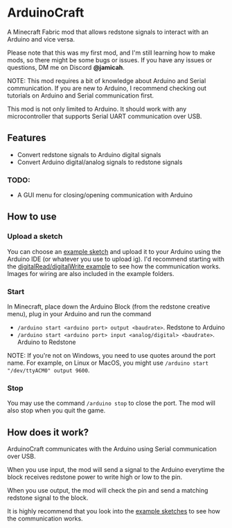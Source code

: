 # ArduinoCraft
A Minecraft Fabric mod that allows redstone signals to interact with an Arduino and vice versa.

Please note that this was my first mod, and I'm still learning how to make mods, so there might be some bugs or issues. If you have any issues or questions, DM me on Discord **@jamicah**.

NOTE: This mod requires a bit of knowledge about Arduino and Serial communication. If you are new to Arduino, I recommend checking out tutorials on Arduino and Serial communication first.

This mod is not only limited to Arduino. It should work with any microcontroller that supports Serial UART communication over USB.

## Features
- Convert redstone signals to Arduino digital signals
- Convert Arduino digital/analog signals to redstone signals

### TODO:
- A GUI menu for closing/opening communication with Arduino

## How to use

### Upload a sketch
You can choose an [example sketch](arduino/example) and upload it to your Arduino using the Arduino IDE (or whatever you use to upload ig). I'd recommend starting with the [digitalRead/digitalWrite example](arduino/example/digital_read_receive_example) to see how the communication works. Images for wiring are also included in the example folders.


### Start
In Minecraft, place down the Arduino Block (from the redstone creative menu), 
plug in your Arduino and run the command
- `/arduino start <arduino port> output <baudrate>`. Redstone to Arduino
- `/arduino start <arduino port> input <analog/digital> <baudrate>`. Arduino to Redstone

NOTE: If you're not on Windows, you need to use quotes around the port name. For example, on Linux or MacOS, you might use `/arduino start "/dev/ttyACM0" output 9600`.

### Stop
You may use the command `/arduino stop` to close the port. The mod will also stop when you quit the game.

## How does it work?
ArduinoCraft communicates with the Arduino using Serial communication over USB.

When you use input, the mod will send a signal to the Arduino everytime the block receives redstone power to write high or low to the pin. 

When you use output, the mod will check the pin and send a matching redstone signal to the block.

It is highly recommend that you look into the [example sketches](arduino/example) to see how the communication works.
